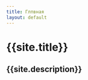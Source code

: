 ```yaml
---
title: Глпвная
layout: default
---
```


<div class="promo">
  <h1>{{site.title}}</h1>
  <h2>{{site.description}}</h2>
</div>